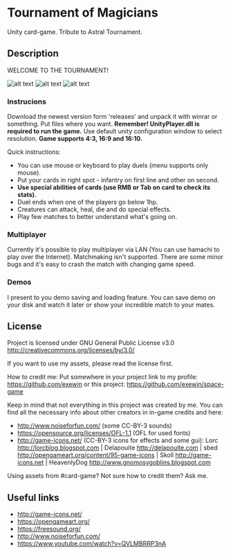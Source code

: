 # Tournament of Magicians

Unity card-game. Tribute to Astral Tournament.

## Description

WELCOME TO THE TOURNAMENT!

![alt text](https://github.com/exewin/card-game/blob/master/prev1.png)
![alt text](https://github.com/exewin/card-game/blob/master/prev2.png)
![alt text](https://github.com/exewin/card-game/blob/master/prev3.png)


### Instrucions


  Download the newest version form 'releases' and unpack it with winrar or something. Put files where you want. 
**Remember! UnityPlayer.dll is required to run the game.**
Use default unity configuration window to select resolution.
**Game supports 4:3, 16:9 and 16:10.**

Quick instructions:
* You can use mouse or keyboard to play duels (menu supports only mouse).
* Put your cards in right spot - infantry on first line and other on second.
* **Use special abilities of cards (use RMB or Tab on card to check its stats).**
* Duel ends when one of the players go below 1hp.
* Creatures can attack, heal, die and do special effects.
* Play few matches to better understand what's going on.


### Multiplayer

  Currently it's possible to play multiplayer via LAN (You can use hamachi to play over the Internet). Matchmaking isn't supported. There are some minor bugs and it's easy to crash the match with changing game speed. 

### Demos

  I present to you demo saving and loading feature. You can save demo on your disk and watch it later or show your incredible match to your mates.

## License

Project is licensed under GNU General Public License v3.0 http://creativecommons.org/licenses/by/3.0/

If you want to use my assets, please read the license first.

How to credit me: Put somewhere in your project link to my profile: https://github.com/exewin or this project: https://github.com/exewin/space-game

Keep in mind that not everything in this project was created by me. You can find all the necessary info about other creators in in-game credits and here:

* http://www.noiseforfun.com/ (some CC-BY-3 sounds)
* https://opensource.org/licenses/OFL-1.1 (OFL for used fonts)
* http://game-icons.net/ (CC-BY-3 icons for effects and some gui):
Lorc http://lorcblog.blogspot.com | 
Delapouite http://delapouite.com | 
sbed http://opengameart.org/content/95-game-icons | 
Skoll http://game-icons.net | 
HeavenlyDog http://www.gnomosygoblins.blogspot.com

Using assets from #card-game? Not sure how to credit them? Ask me.



## Useful links

* http://game-icons.net/
* https://opengameart.org/
* https://freesound.org/
* http://www.noiseforfun.com/
* https://www.youtube.com/watch?v=QVLMBRRP3nA
